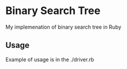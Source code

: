 # Binary Search Tree

My implemenation of binary search tree in Ruby

## Usage

Example of usage is in the ./driver.rb

